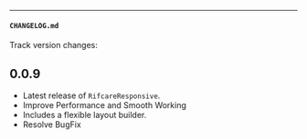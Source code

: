 
---

#### `CHANGELOG.md`
Track version changes:
## 0.0.9
- Latest release of `RifcareResponsive`.
- Improve Performance and Smooth Working
- Includes a flexible layout builder.
- Resolve BugFix
